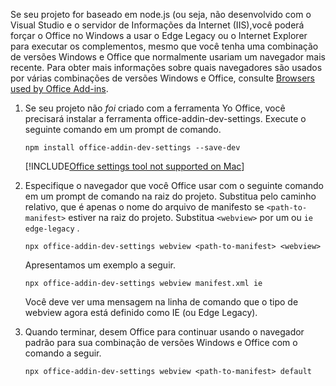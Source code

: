 Se seu projeto for baseado em node.js (ou seja, não desenvolvido com o Visual Studio e o servidor de Informações da Internet (IIS),você poderá forçar o Office no Windows a usar o Edge Legacy ou o Internet Explorer para executar os complementos, mesmo que você tenha uma combinação de versões Windows e Office que normalmente usariam um navegador mais recente. Para obter mais informações sobre quais navegadores são usados por várias combinações de versões Windows e Office, consulte [Browsers used by Office Add-ins](../concepts/browsers-used-by-office-web-add-ins.md).

1. Se seu projeto não *foi* criado com a ferramenta Yo Office, você precisará instalar a ferramenta office-addin-dev-settings. Execute o seguinte comando em um prompt de comando.

    ```command&nbsp;line
    npm install office-addin-dev-settings --save-dev
    ```

    [!INCLUDE[Office settings tool not supported on Mac](../includes/tool-nonsupport-mac-note.md)]

1. Especifique o navegador que você Office usar com o seguinte comando em um prompt de comando na raiz do projeto. Substitua pelo caminho relativo, que é apenas o nome do arquivo de manifesto se `<path-to-manifest>` estiver na raiz do projeto. Substitua `<webview>` por um ou `ie` `edge-legacy` .

    ```command&nbsp;line
    npx office-addin-dev-settings webview <path-to-manifest> <webview>
    ```

    Apresentamos um exemplo a seguir.

    ```command&nbsp;line
    npx office-addin-dev-settings webview manifest.xml ie
    ```

    Você deve ver uma mensagem na linha de comando que o tipo de webview agora está definido como IE (ou Edge Legacy).

1. Quando terminar, desem Office para continuar usando o navegador padrão para sua combinação de versões Windows e Office com o comando a seguir.

    ```command&nbsp;line
    npx office-addin-dev-settings webview <path-to-manifest> default
    ```
